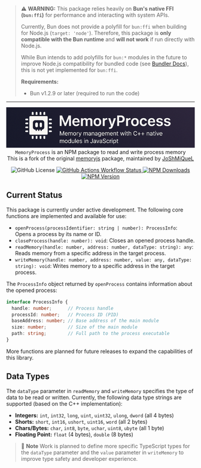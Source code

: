 > ⚠️ **WARNING:**
> This package relies heavily on **Bun's native FFI (`bun:ffi`)** for performance and interacting with system APIs.
>
> Currently, Bun does not provide a polyfill for `bun:ffi` when building for Node.js (`target: 'node'`). Therefore, this package is **only compatible with the Bun runtime** and **will not work** if run directly with Node.js.
>
> While Bun intends to add polyfills for `bun:*` modules in the future to improve Node.js compatibility for bundled code (see [Bundler Docs](https://bun.sh/docs/bundler#target)), this is not yet implemented for `bun:ffi`.
>
> **Requirements:**
> *   Bun v1.2.9 or later (required to run the code)

---

<p align="center">
  <img alt="Banner" src="assets/banner.png">
  <br>
  <code>MemoryProcess</code> is an NPM package to read and write process memory
  <br>
  This is a fork of the original <a href="https://github.com/Rob--/memoryjs">memoryjs</a> package, maintained by <a href="https://github.com/JoShMiQueL">JoShMiQueL</a>
</p>

<p align="center">
  <img alt="GitHub License" src="https://img.shields.io/github/license/JoShMiQueL/memoryprocess">
  <a href="https://github.com/JoShMiQueL/memoryprocess/actions/workflows/publish-npm.yml" target="_blank">
    <img alt="GitHub Actions Workflow Status" src="https://img.shields.io/github/actions/workflow/status/JoShMiQueL/memoryprocess/release.yml?branch=master&style=flat&logo=npm&label=Publish%20to%20npm">
  </a>
  <a href="https://www.npmjs.com/package/memoryprocess" target="_blank">
    <img alt="NPM Downloads" src="https://img.shields.io/npm/dy/%40memoryprocess">
  </a>
  <a href="https://www.npmjs.com/package/memoryprocess" target="_blank">
    <img alt="NPM Version" src="https://img.shields.io/npm/v/%40memoryprocess">
  </a>
</p>

## Current Status

This package is currently under active development. The following core functions are implemented and available for use:

*   `openProcess(processIdentifier: string | number): ProcessInfo`: Opens a process by its name or ID.
*   `closeProcess(handle: number): void`: Closes an opened process handle.
*   `readMemory(handle: number, address: number, dataType: string): any`: Reads memory from a specific address in the target process.
*   `writeMemory(handle: number, address: number, value: any, dataType: string): void`: Writes memory to a specific address in the target process.

The `ProcessInfo` object returned by `openProcess` contains information about the opened process:

```typescript
interface ProcessInfo {
  handle: number;      // Process handle
  processId: number;   // Process ID (PID)
  baseAddress: number; // Base address of the main module
  size: number;        // Size of the main module
  path: string;        // Full path to the process executable
}
```

More functions are planned for future releases to expand the capabilities of this library.

## Data Types

The `dataType` parameter in `readMemory` and `writeMemory` specifies the type of data to be read or written. Currently, the following data type strings are supported (based on the C++ implementation):

*   **Integers:** `int`, `int32`, `long`, `uint`, `uint32`, `ulong`, `dword` (all 4 bytes)
*   **Shorts:** `short`, `int16`, `ushort`, `uint16`, `word` (all 2 bytes)
*   **Chars/Bytes:** `char`, `int8`, `byte`, `uchar`, `uint8`, `ubyte` (all 1 byte)
*   **Floating Point:** `float` (4 bytes), `double` (8 bytes)

> 📝 **Note**
> Work is planned to define more specific TypeScript types for the `dataType` parameter and the `value` parameter in `writeMemory` to improve type safety and developer experience.
